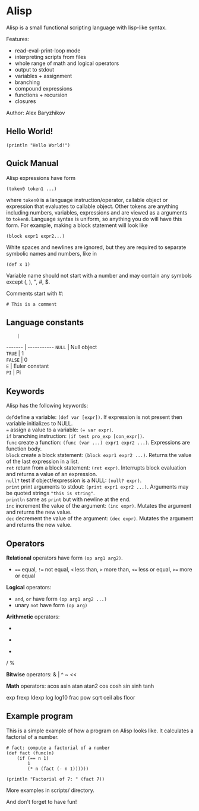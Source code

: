 # Alisp
Alisp is a small functional scripting language with lisp-like syntax.

Features:
- read-eval-print-loop mode
- interpreting scripts from files
- whole range of math and logical operators
- output to stdout
- variables + assignment
- branching
- compound expressions
- functions + recursion
- closures

Author: Alex Baryzhikov

## Hello World!
```
(println "Hello World!")
```

## Quick Manual

Alisp expressions have form
```
(token0 token1 ...)
```
where `token0` is a language instruction/operator, callable object or expression that evaluates to callable object. Other tokens are anything including numbers, variables, expressions and are viewed as a arguments to `token0`. Language syntax is uniform, so anything you do will have this form. For example, making a block statement will look like
```
(block expr1 expr2...)
```
White spaces and newlines are ignored, but they are required to separate symbolic names and numbers, like in
```
(def x 1)
```
Variable name should not start with a number and may contain any symbols except (, ), ", #, $.

Comments start with #:
```
# This is a comment
```
## Language constants
        |
------- | -----------
`NULL`  | Null object  
`TRUE`  | 1  
`FALSE` | 0  
`E`     | Euler constant  
`PI`    | Pi  

## Keywords

Alisp has the following keywords:

`def`define a variable: `(def var [expr])`. If expression is not present then variable initializes to NULL.  
`=`         assign a value to a variable: `(= var expr)`.  
`if`        branching instruction: `(if test pro_exp [con_expr])`.  
`func`      create a function: `(func (var ...) expr1 expr2 ...)`. Expressions are function body.  
`block`     create a block statement: `(block expr1 expr2 ...)`. Returns the value of the last expression in a list.  
`ret`       return from a block statement: `(ret expr)`. Interrupts block evaluation and returns a value of an expression.  
`null?`     test if object/expression is a NULL: `(null? expr)`.  
`print`     print arguments to stdout: `(print expr1 expr2 ...)`. Arguments may be quoted strings `"this is string"`.  
`println`   same as `print` but with newline at the end.  
`inc`       increment the value of the argument: `(inc expr)`. Mutates the argument and returns the new value.  
`dec`       decrement the value of the argument: `(dec expr)`. Mutates the argument and returns the new value.  

## Operators

**Relational** operators have form `(op arg1 arg2)`.

- `==` equal, `!=` not equal, `<`  less than, `>`  more than, `<=` less or equal, `>=` more or equal


**Logical** operators:
- `and`, `or` have form `(op arg1 arg2 ...)`
- unary `not` have form `(op arg)`


**Arithmetic** operators:

+
-
*
/
%

**Bitwise** operators:
&
|
^
~
<<
>>

**Math** operators:
acos
asin
atan
atan2
cos
cosh
sin
sinh
tanh

exp
frexp
ldexp
log
log10
frac
pow
sqrt
ceil
abs
floor

## Example program

This is a simple example of how a program on Alisp looks like. It calculates a factorial of a number.

```
# fact: compute a factorial of a number
(def fact (func(n)
    (if (== n 1)
        1
        (* n (fact (- n 1))))))

(println "Factorial of 7: " (fact 7))
```
More examples in scripts/ directory.

And don't forget to have fun!
